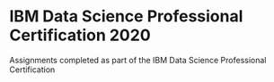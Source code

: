 # IBM Data Science Professional Certification 2020
Assignments completed as part of the IBM Data Science Professional Certification
